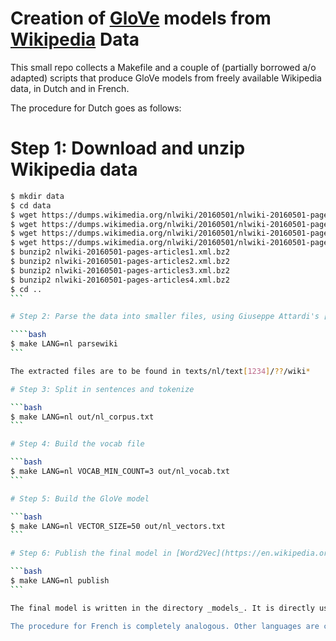 # Creation of [GloVe](http://nlp.stanford.edu/projects/glove/) models from [Wikipedia](https://dumps.wikimedia.org) Data

This small repo collects a Makefile and a couple of (partially borrowed a/o adapted) scripts that produce GloVe models from freely available Wikipedia data, in Dutch and in French.

The procedure for Dutch goes as follows:

# Step 1: Download and unzip Wikipedia data

````bash
$ mkdir data
$ cd data
$ wget https://dumps.wikimedia.org/nlwiki/20160501/nlwiki-20160501-pages-articles1.xml.bz2
$ wget https://dumps.wikimedia.org/nlwiki/20160501/nlwiki-20160501-pages-articles2.xml.bz2
$ wget https://dumps.wikimedia.org/nlwiki/20160501/nlwiki-20160501-pages-articles3.xml.bz2
$ wget https://dumps.wikimedia.org/nlwiki/20160501/nlwiki-20160501-pages-articles4.xml.bz2
$ bunzip2 nlwiki-20160501-pages-articles1.xml.bz2
$ bunzip2 nlwiki-20160501-pages-articles2.xml.bz2
$ bunzip2 nlwiki-20160501-pages-articles3.xml.bz2
$ bunzip2 nlwiki-20160501-pages-articles4.xml.bz2
$ cd ..
```

# Step 2: Parse the data into smaller files, using Giuseppe Attardi's [wikiextractor](https://github.com/attardi/wikiextractor)

````bash
$ make LANG=nl parsewiki
```

The extracted files are to be found in texts/nl/text[1234]/??/wiki*

# Step 3: Split in sentences and tokenize

```bash
$ make LANG=nl out/nl_corpus.txt
```

# Step 4: Build the vocab file

```bash
$ make LANG=nl VOCAB_MIN_COUNT=3 out/nl_vocab.txt
```

# Step 5: Build the GloVe model

```bash
$ make LANG=nl VECTOR_SIZE=50 out/nl_vectors.txt
```

# Step 6: Publish the final model in [Word2Vec](https://en.wikipedia.org/wiki/Word2vec) format

```bash
$ make LANG=nl publish
```

The final model is written in the directory _models_. It is directly usable with [gensim's Word2Vec](https://radimrehurek.com/gensim/models/word2vec.html) module.

The procedure for French is completely analogous. Other languages are currently not handled by the (admittedly oversimplified) tokenization script.